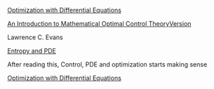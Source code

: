 
[Optimization with Differential Equations](http://www.mat.uc.pt/eopt/6sessao-eopt.pdf)

[An Introduction to Mathematical Optimal Control TheoryVersion](https://math.berkeley.edu/~evans/control.course.pdf)

Lawrence C. Evans

[Entropy and PDE](https://math.berkeley.edu/~evans/entropy.and.PDE.pdf)

After reading this, Control, PDE and optimization starts making sense

[Optimization with Differential Equations](http://www.mat.uc.pt/eopt/6sessao-eopt.pdf)
